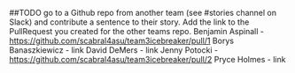 ##TODO go to a Github repo from another team (see #stories channel on Slack) and contribute a sentence to their story. Add the link to the PullRequest you created for the other teams repo. 
Benjamin Aspinall - https://github.com/scabral4asu/team3icebreaker/pull/1
Borys Banaszkiewicz - link
David DeMers - link
Jenny Potocki - https://github.com/scabral4asu/team3icebreaker/pull/2
Pryce Holmes - link
